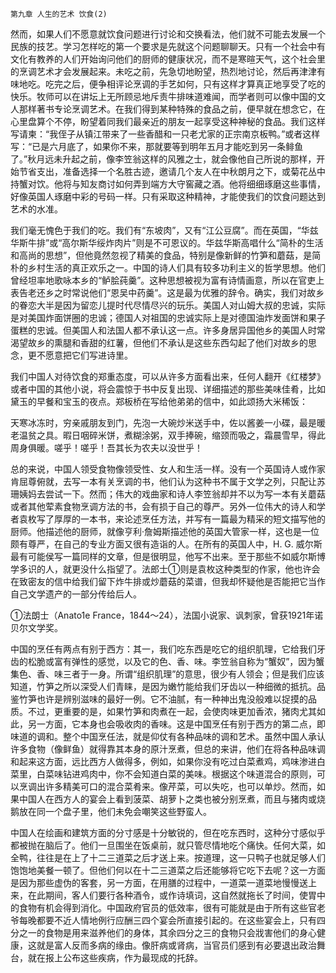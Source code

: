     第九章 人生的艺术 饮食(2) 

   然而，如果人们不愿意就饮食问题进行讨论和交换看法，他们就不可能去发展一个民族的技艺。学习怎样吃的第一个要求是先就这个问题聊聊天。只有一个社会中有文化有教养的人们开始询问他们的厨师的健康状况，而不是寒暄天气，这个社会里的烹调艺术才会发展起来。未吃之前，先急切地盼望，热烈地讨论，然后再津津有味地吃。吃完之后，便争相评论烹调的手艺如何，只有这样才算真正地享受了吃的快乐。牧师可以在讲坛上无所顾忌地斥责牛排味道难闻，而学者则可以像中国的文人那样著书专论烹调艺术。在我们得到某种特殊的食品之前，便早就在想念它，在心里盘算个不停，盼望着同我们最亲近的朋友一起享受这种神秘的食品。我们这样写请柬：“我侄子从镇江带来了一些香醋和一只老尤家的正宗南京板鸭。”或者这样写：“已是六月底了，如果你不来，那就要等到明年五月才能吃到另一条鲱鱼了。”秋月远未升起之前，像李笠翁这样的风雅之士，就会像他自己所说的那样，开始节省支出，准备选择一个名胜古迹，邀请几个友人在中秋朗月之下，或菊花丛中持蟹对饮。他将与知友商讨如何弄到端方大守窖藏之酒。他将细细琢磨这些事情，好像英国人琢磨中彩的号码一样。只有采取这种精神，才能使我们的饮食问题达到艺术的水准。

   我们毫无愧色于我们的吃。我们有“东坡肉”，又有“江公豆腐”。而在英国，“华兹华斯牛排”或“高尔斯华绥炸肉片”则是不可恩议的。华兹华斯高唱什么“简朴的生活和高尚的思想”，但他竟然忽视了精美的食品，特别是像新鲜的竹笋和蘑菇，是简朴的乡村生活的真正欢乐之一。中国的诗人们具有较多功利主义的哲学思想。他们曾经坦率地歌咏本乡的“鲈脍莼羹”。这种思想被视为富有诗情画意，所以在官吏上表告老还乡之时常说他们“恩吴中药羹”。这是最为优雅的辞令。确实，我们对故乡的眷恋大半是因为留恋儿提时代尽情尽兴的玩乐。美国人对山姆大叔的忠诚，实际是对美国炸面饼圈的忠诚；德国人对祖国的忠诚实际上是对德国油炸发面饼和果子蛋糕的忠诚。但美国人和法国人都不承认这一点。许多身居异国他乡的美国人时常渴望故乡的熏腿和香甜的红薯，但他们不承认是这些东西勾起了他们对故乡的思念，更不愿意把它们写进诗里。

   我们中国人对待饮食的郑重态度，可以从许多方面看出来，任何人翻开《红楼梦》或者中国的其他小说，将会震惊于书中反复出现、详细描述的那些美味佳肴，比如黛玉的早餐和宝玉的夜点。郑板桥在写给他弟弟的信中，如此颂扬大米稀饭：

   天寒冰冻时，穷亲戚朋友到门，先泡一大碗炒米送手中，佐以酱姜一小碟，最是暖老温贫之具。暇日咽碎米饼，煮糊涂粥，双手捧碗，缩颈而吸之，霜晨雪早，得此周身俱暖。嗟乎！嗟乎！吾其长为农夫以没世乎！

   总的来说，中国人领受食物像领受性、女人和生活一样。没有一个英国诗人或作家肯屈尊俯就，去写一本有关烹调的书，他们认为这种书不属于文学之列，只配让苏珊姨妈去尝试一下。然而；伟大的戏曲家和诗人李笠翁却并不以为写一本有关蘑菇或者其他荤素食物烹调方法的书，会有损于自己的尊严。另外一位伟大的诗人和学者袁枚写了厚厚的一本书，来论述烹任方法，并写有一篇最为精采的短文描写他的厨师。他描述他的厨师，就像亨利·詹姆斯描述他的英国大管家一样，这也是一位颇有尊严，在自己的专业方面又很有造诣的人。在所有的英国人中，H. G. 威尔斯最有可能侯写一篇同样的文章，但是很明显，他写不出来。至于那些不如威尔斯博学多识的人，就更没什么指望了。法郎士①则是袁枚这种类型的作家，他也许会在致密友的信中给我们留下炸牛排或炒蘑菇的菜谱，但我却怀疑他是否能把它当作自己文学遗产的一部分传给后人。

   ①法朗士（Anato1e France，1844～24），法国小说家、讽刺家，曾获1921年诺贝尔文学奖。

   中国的烹任有两点有别于西方：其一，我们吃东西是吃它的组织肌理，它给我们牙齿的松脆或富有弹性的感觉，以及它的色、香、味。李笠翁自称为“蟹奴”，因为蟹集色、香、味三者于一身。所谓“组织肌理”的意思，很少有人领会；但是我们应该知道，竹笋之所以深受人们青睐，是因为嫩竹能给我们牙齿以一种细微的抵抗。品鉴竹笋也许是辨别滋味的最好一例。它不油腻，有一种神出鬼没般难以捉摸的品质。不过，更重要的是，如果竹笋和肉煮在一起，会使肉味更加香浓，猪肉尤其如此，另一方面，它本身也会吸收肉的香味。这是中国烹任有别于西方的第二点，即味道的调和。整个中国烹任法，就是仰仗有各种品味的调和艺术。虽然中国人承认许多食物（像鲜鱼）就得靠其本身的原汁烹煮，但总的来讲，他们在将各种品味调和起来这方面，远比西方人做得多，例如，如果你没有吃过白菜煮鸡，鸡味渗进白菜里，白菜味钻进鸡肉中，你不会知道白菜的美味。根据这个味道混合的原则，可以烹调出许多精美可口的混合菜肴来。像芹菜，可以失吃，也可以单炒。然而，如果中国人在西方人的宴会上看到菠菜、胡萝卜之类也被分别烹煮，而且与猪肉或烧鹅放在同一个盘子里，他们未免会嘲笑这些野蛮人。

   中国人在绘画和建筑方面的分寸感是十分敏锐的，但在吃东西时，这种分寸感似乎都被抛在脑后了。他们一旦围坐在饭桌前，就只管尽情地吃个痛快。任何大菜，如全鸭，往往是在上了十二三道菜之后才送上来。按道理，这一只鸭子也就足够人们饱饱地美餐一顿了。但他们何以在十二三道菜之后还能够将它吃下去呢？这一方面是因为那些虚伪的客套，另一方面，在用膳的过程中，一道菜一道菜地慢慢送上来，在此期间，客人们要行各种酒令，或作诗填词，这自然就拖长了时间，使胃中的食物有机会得到消化。中国政府官员的低效率，很有可能就是由于所有这些官老爷每晚都要不近人情地例行应酬三四个宴会所直接引起的。在这些宴会上，只有四分之一的食物是用来滋养他们的身体，其余四分之三的食物只会戕害他们的身心健康，这就是富人反而多病的缘由。像肝病或肾病，当官员们感到有必要退出政治舞台，就在报上公布这些疾病，作为最现成的托辞。

